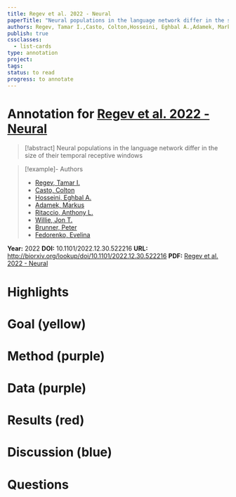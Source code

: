 ```yaml
---
title: Regev et al. 2022 - Neural
paperTitle: "Neural populations in the language network differ in the size of their temporal receptive windows"
authors: Regev, Tamar I.,Casto, Colton,Hosseini, Eghbal A.,Adamek, Markus,Ritaccio, Anthony L.,Willie, Jon T.,Brunner, Peter,Fedorenko, Evelina
publish: true
cssclasses:
  - list-cards
type: annotation
project:
tags:
status: to read
progress: to annotate
---
```

# Annotation for [Regev et al. 2022 - Neural](Papers/References/Regev%20et%20al.%202022%20-%20Neural)

> [!abstract] Neural populations in the language network differ in the size of their temporal receptive windows

> [!example]- Authors
> - [Regev, Tamar I.](Regev%2C%20Tamar%20I.)
> - [Casto, Colton](Casto%2C%20Colton)
> - [Hosseini, Eghbal A.](Hosseini%2C%20Eghbal%20A.)
> - [Adamek, Markus](Adamek%2C%20Markus)
> - [Ritaccio, Anthony L.](Ritaccio%2C%20Anthony%20L.)
> - [Willie, Jon T.](Willie%2C%20Jon%20T.)
> - [Brunner, Peter](Brunner%2C%20Peter)
> - [Fedorenko, Evelina](Fedorenko%2C%20Evelina)

**Year:** 2022
**DOI:** 10.1101/2022.12.30.522216
**URL:** http://biorxiv.org/lookup/doi/10.1101/2022.12.30.522216
**PDF:** [Regev et al. 2022 - Neural](Papers/PDFs/Regev%20et%20al.%202022%20-%20Neural%20populations%20in%20the%20language%20network%20differ%20in%20the%20size%20of%20their%20temporal%20receptive%20windows.pdf)

# Highlights


# Goal (yellow)


# Method (purple)


# Data (purple)


# Results (red)


# Discussion (blue)


# Questions

